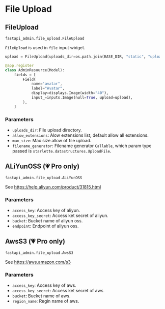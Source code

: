 # File Upload

## FileUpload

`fastapi_admin.file_upload.FileUpload`

`FileUpload` is used in `file` input widget.

```python
upload = FileUpload(uploads_dir=os.path.join(BASE_DIR, "static", "uploads"))

@app.register
class AdminResource(Model):
    fields = [
        Field(
            name="avatar",
            label="Avatar",
            display=displays.Image(width="40"),
            input_=inputs.Image(null=True, upload=upload),
        ),
    ]
```

### Parameters

- `uploads_dir`: File upload directory.
- `allow_extensions`: Alow extensions list, default allow all extensions.
- `max_size`: Max size allow of file upload.
- `filename_generator`: Filename generator `Callable`, which param type passed is `starlette.datastructures.UploadFile`.

## ALiYunOSS (💗 Pro only)

`fastapi_admin.file_upload.ALiYunOSS`

See <https://help.aliyun.com/product/31815.html>

### Parameters

- `access_key`: Access key of aliyun.
- `access_key_secret`: Access ket secret of aliyun.
- `bucket`: Bucket name of aliyun oss.
- `endpoint`: Endpoint of aliyun oss.

## AwsS3 (💗 Pro only)

`fastapi_admin.file_upload.AwsS3`

See <https://aws.amazon.com/s3>

### Parameters

- `access_key`: Access key of aws.
- `access_key_secret`: Access ket secret of aws.
- `bucket`: Bucket name of aws.
- `region_name`: Regin name of aws.
